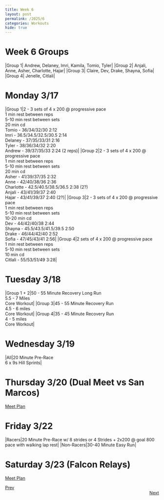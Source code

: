 ```yaml
---
title: Week 6
layout: post
permalink: /2025/6
categories: Workouts
hide: true
---
```



# Week 6 Groups

|Group 1| Andrew, Delaney, Imri, Kamila, Tomio, Tyler|
|Group 2| Anjali, Anne, Asher, Charlotte, Hajar|
|Group 3| Claire, Dev, Drake, Shayna, Sofia|
|Group 4| Jenelle, Citlali|

# Monday 3/17 

|Group 1|2 - 3 sets of 4 x 200 @ progressive pace <br> 1 min rest between reps <br> 5-10 min rest between sets <br> 20 min cd <br> Tomio - 36/34/32/30 2:12 <br> Imri - 36.5/34.5/32.5/30.5 2:14 <br> Delaney - 37/35/33/31 2:16 <br> Tyler - 38/36/34/32 2:20 <br> Andrew - 39/37/35/33 2:24 (2 reps)|
|Group 2|2 - 3 sets of 4 x 200 @ progressive pace <br> 1 min rest between reps <br> 5-10 min rest between sets <br> 20 min cd  <br> Asher - 41/39/37/35 2:32 <br> Anne - 42/40/38/36 2:36 <br> Charlotte - 42.5/40.5/38.5/36.5 2:38 (2?) <br> Anjali - 43/41/39/37 2:40 <br> Hajar - 43/41/39/37 2:40 (2?)|
|Group 3|2 - 3 sets of 4 x 200 @ progressive pace <br> 1 min rest between reps <br> 5-10 min rest between sets <br> 10-20 min cd <br> Dev - 44/42/40/38 2:44 <br> Shayna - 45.5/43.5/41.5/39.5 2:50 <br> Drake - 46/44/42/40 2:52 <br> Sofia - 47/45/43/41 2:56|
|Group 4|2 sets of 4 x 200 @ progressive pace <br> 1 min rest between reps <br> 5-10 min rest between sets <br> 10 min cd <br> Citlali - 55/53/51/49 3:28|

# Tuesday 3/18

|Group 1 + 2|50 - 55 Minute Recovery Long Run <br> 5.5 - 7 Miles <br> Core Workout|
|Group 3|45 - 55 Minute Recovery Run <br> 4.5 - 6 miles <br> Core Workout|
|Group 4|35 - 45 Minute Recovery Run <br> 4 - 5 miles <br> Core Workout|

# Wednesday 3/19

|All|20 Minute Pre-Race <br> 6 x 9s Hill Sprints|

# Thursday 3/20 (Dual Meet vs San Marcos)

[Meet Plan]({{site.baseurl}}/2025/SM)

# Friday 3/22

|Racers|20 Minute Pre-Race w/ 8 strides or 4 Strides + 2x200 @ goal 800 pace with walking lap rest|
|Non-Racers|30-40 Minute Easy Run|

# Saturday 3/23 (Falcon Relays)

[Meet Plan]({{site.baseurl}}/2025/FR)

<div style="text-align: left"> <a href="{{site.baseurl}}/2025/5">Prev</a></div> 
<div style="text-align: right"> <a href="{{site.baseurl}}/2025/7">Next</a></div>
